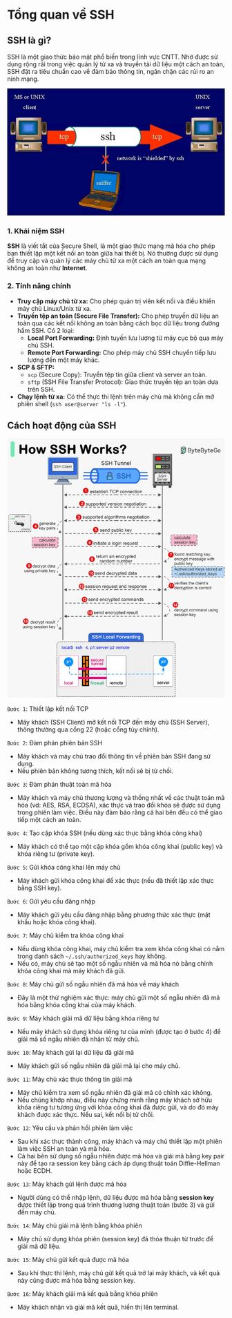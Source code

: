 # Tổng quan về SSH

## SSH là gì?

SSH là một giao thức bảo mật phổ biến trong lĩnh vực CNTT. Nhờ được sử dụng rộng rãi trong việc quản lý từ xa và truyền tải dữ liệu một cách an toàn, SSH đặt ra tiêu chuẩn cao về đảm bảo thông tin, ngăn chặn các rủi ro an ninh mạng.

![What is SSH?](./images/what-is-ssh.jpg)

### 1. Khái niệm SSH

**SSH** là viết tắt của Secure Shell, là một giao thức mạng mã hóa cho phép bạn thiết lập một kết nối an toàn giữa hai thiết bị. Nó thường được sử dụng để truy cập và quản lý các máy chủ từ xa một cách an toàn qua mạng không an toàn như **Internet**.

### 2. Tính năng chính

- **Truy cập máy chủ từ xa:** Cho phép quản trị viên kết nối và điều khiển máy chủ Linux/Unix từ xa.
- **Truyền tệp an toàn (Secure File Transfer):** Cho phép truyền dữ liệu an toàn qua các kết nối không an toàn bằng cách bọc dữ liệu trong đường hầm SSH. Có 2 loại:
  - **Local Port Forwarding:** Định tuyến lưu lượng từ máy cục bộ qua máy chủ SSH.
  - **Remote Port Forwarding:** Cho phép máy chủ SSH chuyển tiếp lưu lượng đến một máy khác.
- **SCP & SFTP:**
  - `scp` (Secure Copy): Truyền tệp tin giữa client và server an toàn.
  - `sftp` (SSH File Transfer Protocol): Giao thức truyền tệp an toàn dựa trên SSH.
- **Chạy lệnh từ xa:** Có thể thực thi lệnh trên máy chủ mà không cần mở phiên shell (`ssh user@server "ls -l"`).

## Cách hoạt động của SSH

![How does SSH work?](./images/ssh_working.webp)

`Bước 1`: Thiết lập kết nối TCP

- Máy khách (SSH Client) mở kết nối TCP đến máy chủ (SSH Server), thông thường qua cổng 22 (hoặc cổng tùy chỉnh).

`Bước 2`: Đàm phán phiên bản SSH

- Máy khách và máy chủ trao đổi thông tin về phiên bản SSH đang sử dụng.
- Nếu phiên bản không tương thích, kết nối sẽ bị từ chối.

`Bước 3`: Đàm phán thuật toán mã hóa

- Máy khách và máy chủ thương lượng và thống nhất về các thuật toán mã hóa (vd: AES, RSA, ECDSA), xác thực và trao đổi khóa sẽ được sử dụng trong phiên làm việc. Điều này đảm bảo rằng cả hai bên đều có thể giao tiếp một cách an toàn.

`Bước 4`: Tạo cặp khóa SSH (nếu dùng xác thực bằng khóa công khai)

- Máy khách có thể tạo một cặp khóa gồm khóa công khai (public key) và khóa riêng tư (private key).

`Bước 5`: Gửi khóa công khai lên máy chủ

- Máy khách gửi khóa công khai để xác thực (nếu đã thiết lập xác thực bằng SSH key).

`Bước 6`: Gửi yêu cầu đăng nhập

- Máy khách gửi yêu cầu đăng nhập bằng phương thức xác thực (mật khẩu hoặc khóa công khai).

`Bước 7`: Máy chủ kiểm tra khóa công khai

- Nếu dùng khóa công khai, máy chủ kiểm tra xem khóa công khai có nằm trong danh sách `~/.ssh/authorized_keys` hay không.
- Nếu có, máy chủ sẽ tạo một số ngẫu nhiên và mã hóa nó bằng chính khóa công khai mà máy khách đã gửi.

`Bước 8`: Máy chủ gửi số ngẫu nhiên đã mã hóa về máy khách

- Đây là một thử nghiệm xác thực: máy chủ gửi một số ngẫu nhiên đã mã hóa bằng khóa công khai của máy khách.

`Bước 9`: Máy khách giải mã dữ liệu bằng khóa riêng tư

- Nếu máy khách sử dụng khóa riêng tư của mình (được tạo ở bước 4) để giải mã số ngẫu nhiên đã nhận từ máy chủ.

`Bước 10`: Máy khách gửi lại dữ liệu đã giải mã

- Máy khách gửi số ngẫu nhiên đã giải mã lại cho máy chủ.

`Bước 11`: Máy chủ xác thực thông tin giải mã

- Máy chủ kiểm tra xem số ngẫu nhiên đã giải mã có chính xác không.
- Nếu chúng khớp nhau, điều này chứng minh rằng máy khách sở hữu khóa riêng tư tương ứng với khóa công khai đã được gửi, và do đó máy khách được xác thực. Nếu sai, kết nối bị từ chối.

`Bước 12`: Yêu cầu và phản hồi phiên làm việc

- Sau khi xác thực thành công, máy khách và máy chủ thiết lập một phiên làm việc SSH an toàn và mã hóa.
- Cả hai bên sử dụng số ngẫu nhiên được mã hóa và giải mã bằng key pair này để tạo ra session key bằng cách áp dụng thuật toán Diffie-Hellman hoặc ECDH.

`Bước 13`: Máy khách gửi lệnh được mã hóa

- Người dùng có thể nhập lệnh, dữ liệu được mã hóa bằng **session key** được thiết lập trong quá trình thương lượng thuật toán (bước 3) và gửi đến máy chủ.

`Bước 14`: Máy chủ giải mã lệnh bằng khóa phiên

- Máy chủ sử dụng khóa phiên (session key) đã thỏa thuận từ trước để giải mã dữ liệu.

`Bước 15`: Máy chủ gửi kết quả được mã hóa

- Sau khi thực thi lệnh, máy chủ gửi kết quả trở lại máy khách, và kết quả này cũng được mã hóa bằng session key.

`Bước 16`: Máy khách giải mã kết quả bằng khóa phiên

- Máy khách nhận và giải mã kết quả, hiển thị lên terminal.
